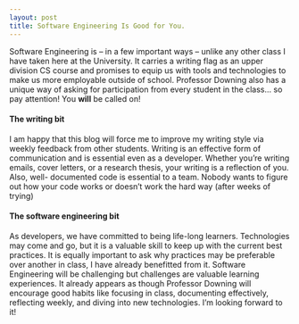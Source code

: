 ```yaml
---
layout: post
title: Software Engineering Is Good for You.
---
```


Software Engineering is – in a few important ways – unlike any other class I have taken here at the
University. It carries a writing flag as an upper division CS course and promises to equip us with tools 
and technologies to make us more employable outside of school. Professor Downing also has a unique 
way of asking for participation from every student in the class… so pay attention! You **will** be called 
on!

#### The writing bit

I am happy that this blog will force me to improve my writing style via weekly feedback from other 
students. Writing is an effective form of communication and is essential even as a developer. Whether 
you’re writing emails, cover letters, or a research thesis, your writing is a reflection of you. Also, well-
documented code is essential to a team. Nobody wants to figure out how your code works or doesn’t 
work the hard way (after weeks of trying)

#### The software engineering bit

As developers, we have committed to being life-long learners. Technologies may come and go, but it is a 
valuable skill to keep up with the current best practices. It is equally important to ask why practices may 
be preferable over another in class, I have already benefitted from it. Software Engineering will be challenging 
but challenges are valuable learning experiences. It already appears as though Professor Downing will encourage 
good habits like focusing in class, documenting effectively, reflecting weekly, and diving into new technologies. 
I’m looking forward to it!
